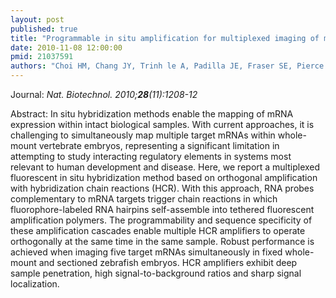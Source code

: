 ```yaml
---
layout: post
published: true
title: "Programmable in situ amplification for multiplexed imaging of mRNA expression."
date: 2010-11-08 12:00:00
pmid: 21037591
authors: "Choi HM, Chang JY, Trinh le A, Padilla JE, Fraser SE, Pierce NA"
---
```


Journal: *Nat. Biotechnol. 2010;**28**(11):1208-12*

Abstract: In situ hybridization methods enable the mapping of mRNA expression within intact biological samples. With current approaches, it is challenging to simultaneously map multiple target mRNAs within whole-mount vertebrate embryos, representing a significant limitation in attempting to study interacting regulatory elements in systems most relevant to human development and disease. Here, we report a multiplexed fluorescent in situ hybridization method based on orthogonal amplification with hybridization chain reactions (HCR). With this approach, RNA probes complementary to mRNA targets trigger chain reactions in which fluorophore-labeled RNA hairpins self-assemble into tethered fluorescent amplification polymers. The programmability and sequence specificity of these amplification cascades enable multiple HCR amplifiers to operate orthogonally at the same time in the same sample. Robust performance is achieved when imaging five target mRNAs simultaneously in fixed whole-mount and sectioned zebrafish embryos. HCR amplifiers exhibit deep sample penetration, high signal-to-background ratios and sharp signal localization.

